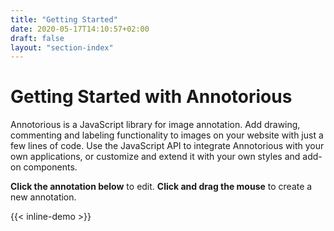 ```yaml
---
title: "Getting Started"
date: 2020-05-17T14:10:57+02:00
draft: false
layout: "section-index"
---
```


# Getting Started with Annotorious

Annotorious is a JavaScript library for image annotation. Add drawing, commenting 
and labeling functionality to images on your website with just a few lines of code. 
Use the JavaScript API to integrate Annotorious with your own applications, or 
customize and extend it with your own styles and add-on components. 

__Click the annotation below__ to edit. __Click and drag the mouse__ to create a 
new annotation.

{{< inline-demo >}}


